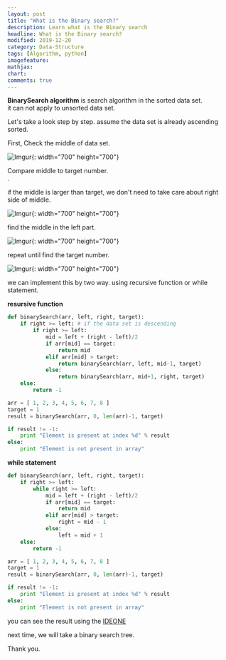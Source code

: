 ```yaml
---
layout: post
title: "What is the Binary search?"
description: Learn what is the Binary search
headline: What is the Binary search?
modified: 2019-12-20
category: Data-Structure
tags: [Algorithm, python]
imagefeature:
mathjax:
chart:
comments: true
---
```

**BinarySearch algorithm** is search algorithm in the sorted data set.<br>
it can not apply to unsorted data set.<br>

Let's take a look step by step. assume the data set is already ascending sorted.<br>

First, Check the middle of data set.<br>

![Imgur](https://i.imgur.com/XbH7XDx.png){: width="700" height="700"}

Compare middle to target number.<br>.

if the middle is larger than target, we don't need to take care about right side of middle.<br>

![Imgur](https://i.imgur.com/uh6rYxM.png){: width="700" height="700"}

find the middle in the left part.<br>

![Imgur](https://i.imgur.com/NcAFOft.png){: width="700" height="700"}

repeat until find the target number.<br>

![Imgur](https://i.imgur.com/dGlV0kO.png){: width="700" height="700"}

we can implement this by two way. using recursive function or while statement.<br>

**resursive function**<br>
```python
def binarySearch(arr, left, right, target):
    if right >= left: # if the data set is descending
        if right >= left:
            mid = left + (right - left)/2
            if arr[mid] == target:
                return mid
            elif arr[mid] > target:
                return binarySearch(arr, left, mid-1, target)
            else:
                return binarySearch(arr, mid+1, right, target)
    else:
        return -1

arr = [ 1, 2, 3, 4, 5, 6, 7, 8 ]
target = 1
result = binarySearch(arr, 0, len(arr)-1, target)

if result != -1:
    print "Element is present at index %d" % result
else:
    print "Element is not present in array"
```

**while statement**<br>
```python
def binarySearch(arr, left, right, target):
    if right >= left:
        while right >= left:
            mid = left + (right - left)/2
            if arr[mid] == target:
                return mid
            elif arr[mid] > target:
                right = mid - 1
            else:
                left = mid + 1
    else:
        return -1

arr = [ 1, 2, 3, 4, 5, 6, 7, 8 ]
target = 1
result = binarySearch(arr, 0, len(arr)-1, target)

if result != -1:
    print "Element is present at index %d" % result
else:
    print "Element is not present in array"
```

you can see the result using the [IDEONE](https://ideone.com/ideone/Index/submit/)<br>

next time, we will take a binary search tree.<br>

Thank you.
